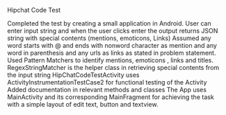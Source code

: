 Hipchat Code Test

Completed the test by creating a small application in Android. User can enter input string and when the user clicks enter the output returns JSON string with special contents (mentions, emoticons, Links)
Assumed any word starts with @  and ends with nonword character as mention and any word in parenthesis and any urls as links as stated in problem statement.
Used Pattern Matchers to identify mentions, emoticons , links and titles.
RegexStringMatcher is the helper class in retrieving special contents from the input string
HipChatCodeTestActivity uses ActivityInstrumentationTestCase2 for functional testing of the Activity
Added documentation in relevant methods and classes
The App uses MainActivity and its corresponding MainFragment for achieving the task with a simple layout of edit text, button and textview.
